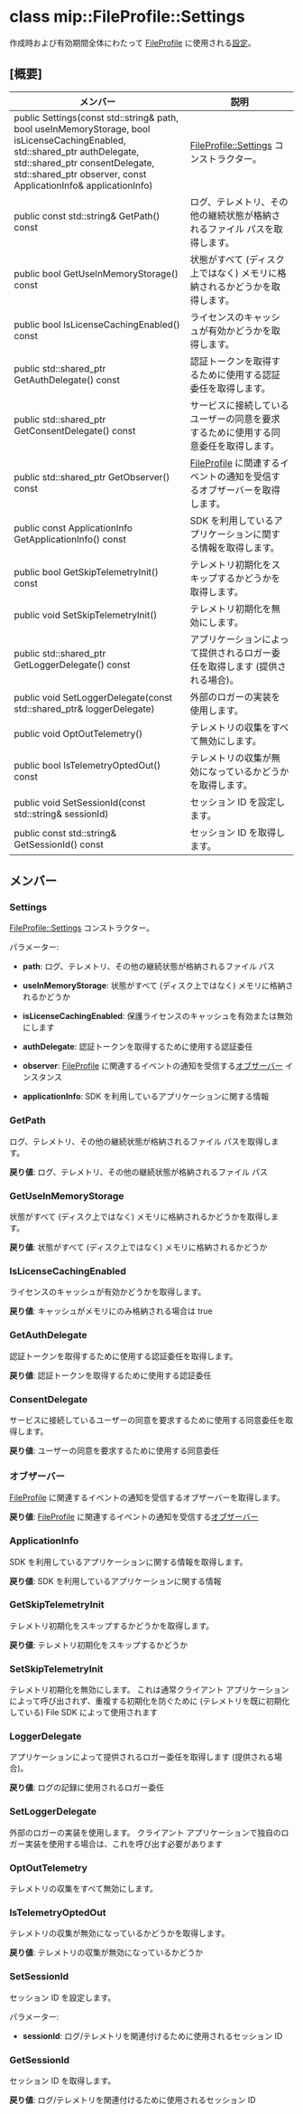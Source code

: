 # <a name="class-mipfileprofilesettings"></a>class mip::FileProfile::Settings 
作成時および有効期間全体にわたって [FileProfile](class_mip_fileprofile.md) に使用される[設定](class_mip_fileprofile_settings.md)。
  
## <a name="summary"></a>[概要]
 メンバー                        | 説明                                
--------------------------------|---------------------------------------------
public Settings(const std::string& path, bool useInMemoryStorage, bool isLicenseCachingEnabled, std::shared_ptr<AuthDelegate> authDelegate, std::shared_ptr<ConsentDelegate> consentDelegate, std::shared_ptr<Observer> observer, const ApplicationInfo& applicationInfo)  |  [FileProfile::Settings](class_mip_fileprofile_settings.md) コンストラクター。
 public const std::string& GetPath() const  |  ログ、テレメトリ、その他の継続状態が格納されるファイル パスを取得します。
 public bool GetUseInMemoryStorage() const  |  状態がすべて (ディスク上ではなく) メモリに格納されるかどうかを取得します。
 public bool IsLicenseCachingEnabled() const  |  ライセンスのキャッシュが有効かどうかを取得します。
public std::shared_ptr<AuthDelegate> GetAuthDelegate() const  |  認証トークンを取得するために使用する認証委任を取得します。
public std::shared_ptr<ConsentDelegate> GetConsentDelegate() const  |  サービスに接続しているユーザーの同意を要求するために使用する同意委任を取得します。
public std::shared_ptr<Observer> GetObserver() const  |  [FileProfile](class_mip_fileprofile.md) に関連するイベントの通知を受信するオブザーバーを取得します。
 public const ApplicationInfo GetApplicationInfo() const  |  SDK を利用しているアプリケーションに関する情報を取得します。
 public bool GetSkipTelemetryInit() const  |  テレメトリ初期化をスキップするかどうかを取得します。
 public void SetSkipTelemetryInit()  |  テレメトリ初期化を無効にします。
public std::shared_ptr<LoggerDelegate> GetLoggerDelegate() const  |  アプリケーションによって提供されるロガー委任を取得します (提供される場合)。
public void SetLoggerDelegate(const std::shared_ptr<LoggerDelegate>& loggerDelegate)  |  外部のロガーの実装を使用します。
 public void OptOutTelemetry()  |  テレメトリの収集をすべて無効にします。
 public bool IsTelemetryOptedOut() const  |  テレメトリの収集が無効になっているかどうかを取得します。
 public void SetSessionId(const std::string& sessionId)  |  セッション ID を設定します。
 public const std::string& GetSessionId() const  |  セッション ID を取得します。
  
## <a name="members"></a>メンバー
  
### <a name="settings"></a>Settings
[FileProfile::Settings](class_mip_fileprofile_settings.md) コンストラクター。

パラメーター:  
* **path**: ログ、テレメトリ、その他の継続状態が格納されるファイル パス 


* **useInMemoryStorage**: 状態がすべて (ディスク上ではなく) メモリに格納されるかどうか 


* **isLicenseCachingEnabled**: 保護ライセンスのキャッシュを有効または無効にします 


* **authDelegate**: 認証トークンを取得するために使用する認証委任 


* **observer**: [FileProfile](class_mip_fileprofile.md) に関連するイベントの通知を受信する[オブザーバー](class_mip_fileprofile_observer.md) インスタンス


* **applicationInfo**: SDK を利用しているアプリケーションに関する情報


  
### <a name="getpath"></a>GetPath
ログ、テレメトリ、その他の継続状態が格納されるファイル パスを取得します。

  
**戻り値**: ログ、テレメトリ、その他の継続状態が格納されるファイル パス
  
### <a name="getuseinmemorystorage"></a>GetUseInMemoryStorage
状態がすべて (ディスク上ではなく) メモリに格納されるかどうかを取得します。

  
**戻り値**: 状態がすべて (ディスク上ではなく) メモリに格納されるかどうか
  
### <a name="islicensecachingenabled"></a>IsLicenseCachingEnabled
ライセンスのキャッシュが有効かどうかを取得します。

  
**戻り値**: キャッシュがメモリにのみ格納される場合は true
  
### <a name="getauthdelegate"></a>GetAuthDelegate
認証トークンを取得するために使用する認証委任を取得します。

  
**戻り値**: 認証トークンを取得するために使用する認証委任
  
### <a name="consentdelegate"></a>ConsentDelegate
サービスに接続しているユーザーの同意を要求するために使用する同意委任を取得します。

  
**戻り値**: ユーザーの同意を要求するために使用する同意委任
  
### <a name="observer"></a>オブザーバー
[FileProfile](class_mip_fileprofile.md) に関連するイベントの通知を受信するオブザーバーを取得します。

  
**戻り値**: [FileProfile](class_mip_fileprofile.md) に関連するイベントの通知を受信する[オブザーバー](class_mip_fileprofile_observer.md)
  
### <a name="applicationinfo"></a>ApplicationInfo
SDK を利用しているアプリケーションに関する情報を取得します。

  
**戻り値**: SDK を利用しているアプリケーションに関する情報
  
### <a name="getskiptelemetryinit"></a>GetSkipTelemetryInit
テレメトリ初期化をスキップするかどうかを取得します。

  
**戻り値**: テレメトリ初期化をスキップするかどうか
  
### <a name="setskiptelemetryinit"></a>SetSkipTelemetryInit
テレメトリ初期化を無効にします。
これは通常クライアント アプリケーションによって呼び出されず、重複する初期化を防ぐために (テレメトリを既に初期化している) File SDK によって使用されます
  
### <a name="loggerdelegate"></a>LoggerDelegate
アプリケーションによって提供されるロガー委任を取得します (提供される場合)。

  
**戻り値**: ログの記録に使用されるロガー委任
  
### <a name="setloggerdelegate"></a>SetLoggerDelegate
外部のロガーの実装を使用します。
クライアント アプリケーションで独自のロガー実装を使用する場合は、これを呼び出す必要があります
  
### <a name="optouttelemetry"></a>OptOutTelemetry
テレメトリの収集をすべて無効にします。
  
### <a name="istelemetryoptedout"></a>IsTelemetryOptedOut
テレメトリの収集が無効になっているかどうかを取得します。

  
**戻り値**: テレメトリの収集が無効になっているかどうか
  
### <a name="setsessionid"></a>SetSessionId
セッション ID を設定します。

パラメーター:  
* **sessionId**: ログ/テレメトリを関連付けるために使用されるセッション ID


  
### <a name="getsessionid"></a>GetSessionId
セッション ID を取得します。

  
**戻り値**: ログ/テレメトリを関連付けるために使用されるセッション ID